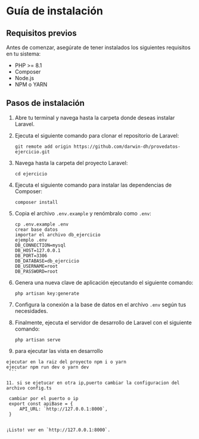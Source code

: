# Guía de instalación 

## Requisitos previos
Antes de comenzar, asegúrate de tener instalados los siguientes requisitos en tu sistema:

- PHP >= 8.1
- Composer
- Node.js
- NPM o YARN

## Pasos de instalación

1. Abre tu terminal y navega hasta la carpeta donde deseas instalar Laravel.

2. Ejecuta el siguiente comando para clonar el repositorio de Laravel:

    ```
   git remote add origin https://github.com/darwin-dh/provedatos-ejercicio.git
    ```

3. Navega hasta la carpeta del proyecto Laravel:

    ```
    cd ejercicio 
    ```

4. Ejecuta el siguiente comando para instalar las dependencias de Composer:

    ```
    composer install
    ```

5. Copia el archivo `.env.example` y renómbralo como `.env`:

    ```
    cp .env.example .env
    crear base datos 
    importar el archivo db_ejercicio
    ejemplo .env
    DB_CONNECTION=mysql
    DB_HOST=127.0.0.1
    DB_PORT=3306
    DB_DATABASE=db_ejercicio
    DB_USERNAME=root
    DB_PASSWORD=root
    ```

6. Genera una nueva clave de aplicación ejecutando el siguiente comando:

    ```
    php artisan key:generate
    ```

7. Configura la conexión a la base de datos en el archivo `.env` según tus necesidades.


8. Finalmente, ejecuta el servidor de desarrollo de Laravel con el siguiente comando:

    ```
    php artisan serve 
    ```
10. para ejecutar las vista en desarrollo 
 
   ```
   ejecutar en la raiz del proyecto npm i o yarn
   ejecutar npm run dev o yarn dev
    ```

11. si se ejetucar en otra ip,puerto cambiar la configuracion del archivo config.ts

    cambiar por el puerto o ip 
    export const apiBase = {
        API_URL: `http://127.0.0.1:8000`,
    }


¡Listo! ver en `http://127.0.0.1:8000`.
